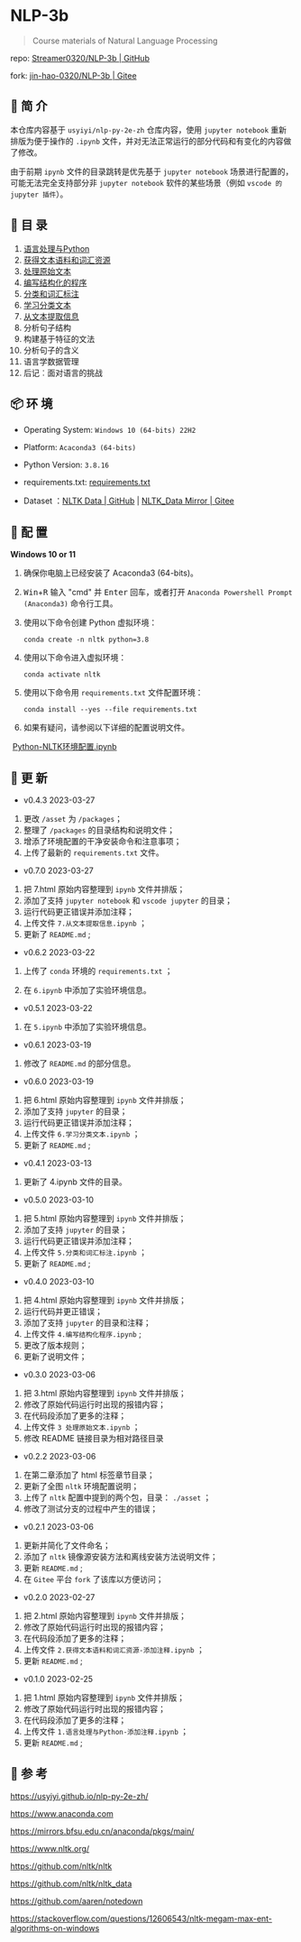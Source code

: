 # NLP-3b

>  Course materials of Natural Language Processing

repo: [Streamer0320/NLP-3b | GitHub](https://github.com/Streamer0320/NLP-3b/)

fork: [jin-hao-0320/NLP-3b | Gitee](https://gitee.com/jin-hao-0320/NLP-3b)



## 🔎 简 介

本仓库内容基于 `usyiyi/nlp-py-2e-zh` 仓库内容，使用 `jupyter notebook` 重新排版为便于操作的 `.ipynb` 文件，并对无法正常运行的部分代码和有变化的内容做了修改。

由于前期 `ipynb` 文件的目录跳转是优先基于 `jupyter notebook` 场景进行配置的，可能无法完全支持部分非 `jupyter notebook` 软件的某些场景（例如 `vscode 的 jupyter 插件`）。

## 📃 目 录

1. [语言处理与Python](./1.语言处理与Python.ipynb)
2. [获得文本语料和词汇资源](./2.获得文本语料和词汇资源.ipynb)
3. [处理原始文本](./3.处理原始文本.ipynb)
4. [编写结构化的程序](./4.编写结构化程序.ipynb)
5. [分类和词汇标注](./5.分类和词汇标注.ipynb)
6. [学习分类文本](./6.学习分类文本.ipynb)
7. [从文本提取信息](./7.从文本提取信息.ipynb)
8. 分析句子结构
9. 构建基于特征的文法
10. 分析句子的含义
11. 语言学数据管理
12. 后记︰面对语言的挑战



## 📦 环 境

- Operating System: `Windows 10 (64-bits) 22H2` 
- Platform: `Acaconda3 (64-bits)` 
- Python Version: `3.8.16` 
- requirements.txt: [requirements.txt](./requirements.txt) 

- Dataset ：[NLTK Data | GitHub](https://github.com/nltk/nltk_data) | [NLTK_Data Mirror | Gitee](https://gitee.com/lanyan324/nltk_data)  



## 🧐 配 置

**Windows 10 or 11**

1. 确保你电脑上已经安装了 Acaconda3 (64-bits)。

2. <kbd>Win</kbd>+<kbd>R</kbd> 输入 "cmd" 并 <kbd>Enter</kbd> 回车，或者打开 `Anaconda Powershell Prompt  (Anaconda3)` 命令行工具。

3. 使用以下命令创建 Python 虚拟环境：

   ```
   conda create -n nltk python=3.8
   ```

4. 使用以下命令进入虚拟环境：

   ```
   conda activate nltk
   ```
5. 使用以下命令用 `requirements.txt` 文件配置环境：

   ```
   conda install --yes --file requirements.txt
   ```
6. 如果有疑问，请参阅以下详细的配置说明文件。
   

​	[Python-NLTK环境配置.ipynb](./NLTK环境配置.ipynb)



## 🔧 更 新

- v0.4.3	2023-03-27

1. 更改 `/asset` 为 `/packages`；
2. 整理了 `/packages` 的目录结构和说明文件；
3. 增添了环境配置的干净安装命令和注意事项；
4. 上传了最新的 `requirements.txt` 文件。



- v0.7.0	2023-03-27
  
1. 把 7.html 原始内容整理到 `ipynb` 文件并排版；
2. 添加了支持 `jupyter notebook` 和 `vscode jupyter` 的目录；
3. 运行代码更正错误并添加注释；
4. 上传文件 `7.从文本提取信息.ipynb` ；
5. 更新了 `README.md` ;




- v0.6.2	2023-03-22

1. 上传了 `conda` 环境的 `requirements.txt` ；

2. 在 `6.ipynb` 中添加了实验环境信息。



- v0.5.1    2023-03-22

1. 在 `5.ipynb` 中添加了实验环境信息。 



- v0.6.1	2023-03-19

1. 修改了 `README.md` 的部分信息。



- v0.6.0	2023-03-19

1. 把 6.html 原始内容整理到 `ipynb` 文件并排版；
2. 添加了支持 `jupyter` 的目录；
3. 运行代码更正错误并添加注释；
4. 上传文件 `6.学习分类文本.ipynb` ；
5. 更新了 `README.md` ;



- v0.4.1	2023-03-13

1. 更新了 4.ipynb 文件的目录。



- v0.5.0	2023-03-10

1. 把 5.html 原始内容整理到 `ipynb` 文件并排版；
2. 添加了支持 `jupyter` 的目录；
3. 运行代码更正错误并添加注释；
4. 上传文件 `5.分类和词汇标注.ipynb` ；
5. 更新了 `README.md` ;



- v0.4.0	2023-03-10

1. 把 4.html 原始内容整理到 `ipynb` 文件并排版；
1. 运行代码并更正错误；
1. 添加了支持 `jupyter` 的目录和注释；
1. 上传文件 `4.编写结构化程序.ipynb` ;
1. 更改了版本规则；
1. 更新了说明文件；



- v0.3.0	2023-03-06

1. 把 3.html 原始内容整理到 `ipynb` 文件并排版；
2. 修改了原始代码运行时出现的报错内容；
3. 在代码段添加了更多的注释；
4. 上传文件 `3 处理原始文本.ipynb` ；
5. 修改 README 链接目录为相对路径目录



- v0.2.2	2023-03-06

1. 在第二章添加了 html 标签章节目录；
1. 更新了全图 `nltk` 环境配置说明；
1. 上传了 `nltk` 配置中提到的两个包，目录： `./asset` ；
1. 修改了测试分支的过程中产生的错误；



- v0.2.1	2023-03-06

1. 更新并简化了文件命名；
2. 添加了 `nltk` 镜像源安装方法和离线安装方法说明文件；
5. 更新 `README.md` ;
6. 在 `Gitee` 平台 `fork` 了该库以方便访问；



- v0.2.0	2023-02-27

1. 把 2.html 原始内容整理到 `ipynb` 文件并排版；
2. 修改了原始代码运行时出现的报错内容；
3. 在代码段添加了更多的注释；
4. 上传文件 `2.获得文本语料和词汇资源-添加注释.ipynb` ；
5. 更新 `README.md` ;



- v0.1.0	2023-02-25

1. 把 1.html 原始内容整理到 `ipynb` 文件并排版；
2. 修改了原始代码运行时出现的报错内容；
3. 在代码段添加了更多的注释；
4. 上传文件 `1.语言处理与Python-添加注释.ipynb` ；
5. 更新 `README.md` ;



## 🔗 参 考

https://usyiyi.github.io/nlp-py-2e-zh/

https://www.anaconda.com

https://mirrors.bfsu.edu.cn/anaconda/pkgs/main/

https://www.nltk.org/

https://github.com/nltk/nltk

https://github.com/nltk/nltk_data

https://github.com/aaren/notedown

https://stackoverflow.com/questions/12606543/nltk-megam-max-ent-algorithms-on-windows

